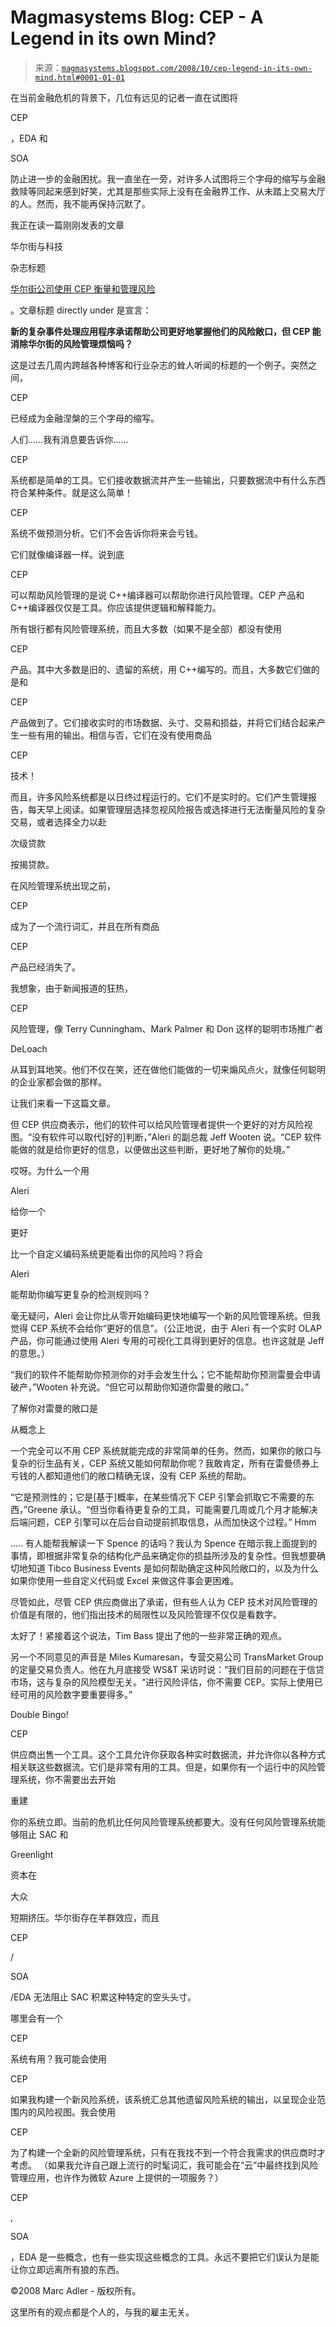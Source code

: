 <!--yml

类别：未分类

日期：2024-05-18 04:57:54

-->

# Magmasystems Blog: CEP - A Legend in its own Mind?

> 来源：[`magmasystems.blogspot.com/2008/10/cep-legend-in-its-own-mind.html#0001-01-01`](http://magmasystems.blogspot.com/2008/10/cep-legend-in-its-own-mind.html#0001-01-01)

在当前金融危机的背景下，几位有远见的记者一直在试图将

CEP

，EDA 和

SOA

防止进一步的金融困扰。我一直坐在一旁，对许多人试图将三个字母的缩写与金融救赎等同起来感到好笑，尤其是那些实际上没有在金融界工作、从未踏上交易大厅的人。然而，我不能再保持沉默了。

我正在读一篇刚刚发表的文章

华尔街与科技

杂志标题

[华尔街公司使用 CEP 衡量和管理风险](http://www.wallstreetandtech.com/feed/showArticle.jhtml?articleID=211300559&cid=RSSfeed_WST_All)

。文章标题 directly under 是宣言：

**新的复杂事件处理应用程序承诺帮助公司更好地掌握他们的风险敞口，但 CEP 能消除华尔街的风险管理烦恼吗？**

这是过去几周内跨越各种博客和行业杂志的耸人听闻的标题的一个例子。突然之间，

CEP

已经成为金融涅槃的三个字母的缩写。

人们……我有消息要告诉你……

CEP

系统都是简单的工具。它们接收数据流并产生一些输出，只要数据流中有什么东西符合某种条件。就是这么简单！

CEP

系统不做预测分析。它们不会告诉你将来会亏钱。

它们就像编译器一样。说到底

CEP

可以帮助风险管理的是说 C++编译器可以帮助你进行风险管理。CEP 产品和 C++编译器仅仅是工具。你应该提供逻辑和解释能力。

所有银行都有风险管理系统，而且大多数（如果不是全部）都没有使用

CEP

产品。其中大多数是旧的、遗留的系统，用 C++编写的。而且，大多数它们做的是和

CEP

产品做到了。它们接收实时的市场数据、头寸、交易和损益，并将它们结合起来产生一些有用的输出。相信与否，它们在没有使用商品

CEP

技术！

而且，许多风险系统都是以日终过程运行的。它们不是实时的。它们产生管理报告，每天早上阅读。如果管理层选择忽视风险报告或选择进行无法衡量风险的复杂交易，或者选择全力以赴

次级贷款

按揭贷款。

在风险管理系统出现之前，

CEP

成为了一个流行词汇，并且在所有商品

CEP

产品已经消失了。

我想象，由于新闻报道的狂热，

CEP

风险管理，像 Terry Cunningham、Mark Palmer 和 Don 这样的聪明市场推广者

DeLoach

从耳到耳地笑。他们不仅在笑，还在做他们能做的一切来煽风点火，就像任何聪明的企业家都会做的那样。

让我们来看一下这篇文章。

但 CEP 供应商表示，他们的软件可以给风险管理者提供一个更好的对方风险视图。“没有软件可以取代[好的]判断，”Aleri 的副总裁 Jeff Wooten 说。“CEP 软件能做的就是给你更好的信息，以便做出这些判断，更好地了解你的处境。”

哎呀。为什么一个用

Aleri

给你一个

更好

比一个自定义编码系统更能看出你的风险吗？将会

Aleri

能帮助你编写更复杂的检测规则吗？

毫无疑问，Aleri 会让你比从零开始编码更快地编写一个新的风险管理系统。但我觉得 CEP 系统不会给你“更好的信息”。（公正地说，由于 Aleri 有一个实时 OLAP 产品，你可能通过使用 Aleri 专用的可视化工具得到更好的信息。也许这就是 Jeff 的意思。）

“我们的软件不能帮助你预测你的对手会发生什么；它不能帮助你预测雷曼会申请破产，”Wooten 补充说。“但它可以帮助你知道你雷曼的敞口。”

了解你对雷曼的敞口是

从概念上

一个完全可以不用 CEP 系统就能完成的非常简单的任务。然而，如果你的敞口与复杂的衍生品有关，CEP 系统又能如何帮助你呢？我敢肯定，所有在雷曼债券上亏钱的人都知道他们的敞口精确无误，没有 CEP 系统的帮助。

“它是预测性的；它是[基于]概率，在某些情况下 CEP 引擎会抓取它不需要的东西，”Greene 承认。“但当你看待更复杂的工具，可能需要几周或几个月才能解决后端问题，CEP 引擎可以在后台自动提前抓取信息，从而加快这个过程。” Hmm

..... 有人能帮我解读一下 Spence 的话吗？我认为 Spence 在暗示我上面提到的事情，即根据非常复杂的结构化产品来确定你的损益所涉及的复杂性。但我想要确切地知道 Tibco Business Events 是如何帮助确定这种风险敞口的，以及为什么如果你使用一些自定义代码或 Excel 来做这件事会更困难。

尽管如此，尽管 CEP 供应商做出了承诺，但有些人认为 CEP 技术对风险管理的价值是有限的，他们指出技术的局限性以及风险管理不仅仅是看数字。

太好了！紧接着这个说法，Tim Bass 提出了他的一些非常正确的观点。

另一个不同意见的声音是 Miles Kumaresan，专营交易公司 TransMarket Group 的定量交易负责人。他在九月底接受 WS&T 采访时说：“我们目前的问题在于信贷市场，这与复杂的风险模型无关。“进行风险评估，你不需要 CEP。实际上使用已经可用的风险数字要重要得多。”

Double Bingo!

CEP

供应商出售一个工具。这个工具允许你获取各种实时数据流，并允许你以各种方式相关联这些数据流。它们是非常有用的工具。但是，如果你有一个运行中的风险管理系统，你不需要出去开始

重建

你的系统立即。当前的危机比任何风险管理系统都要大。没有任何风险管理系统能够阻止 SAC 和

Greenlight

资本在

大众

短期挤压。华尔街存在羊群效应，而且

CEP

/

SOA

/EDA 无法阻止 SAC 积累这种特定的空头头寸。

哪里会有一个

CEP

系统有用？我可能会使用

CEP

如果我构建一个新风险系统，该系统汇总其他遗留风险系统的输出，以呈现企业范围内的风险视图。我会使用

CEP

为了构建一个全新的风险管理系统，只有在我找不到一个符合我需求的供应商时才考虑。 （如果我允许自己跟上流行的时髦词汇，我可能会在“云”中最终找到风险管理应用，也许作为微软 Azure 上提供的一项服务？）

CEP

,

SOA

，EDA 是一些概念，也有一些实现这些概念的工具。永远不要把它们误认为是能让你立即远离所有狼的东西。

©2008 Marc Adler - 版权所有。

这里所有的观点都是个人的，与我的雇主无关。
